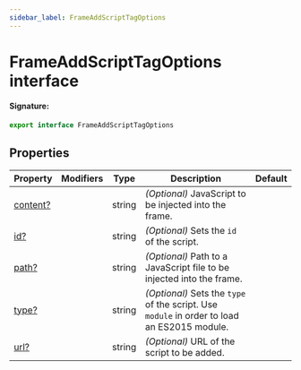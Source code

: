 ```yaml
---
sidebar_label: FrameAddScriptTagOptions
---
```


# FrameAddScriptTagOptions interface

#### Signature:

```typescript
export interface FrameAddScriptTagOptions
```

## Properties

| Property                                                    | Modifiers | Type   | Description                                                                                                       | Default |
| ----------------------------------------------------------- | --------- | ------ | ----------------------------------------------------------------------------------------------------------------- | ------- |
| [content?](./puppeteer.frameaddscripttagoptions.content.md) |           | string | _(Optional)_ JavaScript to be injected into the frame.                                                            |         |
| [id?](./puppeteer.frameaddscripttagoptions.id.md)           |           | string | _(Optional)_ Sets the <code>id</code> of the script.                                                              |         |
| [path?](./puppeteer.frameaddscripttagoptions.path.md)       |           | string | _(Optional)_ Path to a JavaScript file to be injected into the frame.                                             |         |
| [type?](./puppeteer.frameaddscripttagoptions.type.md)       |           | string | _(Optional)_ Sets the <code>type</code> of the script. Use <code>module</code> in order to load an ES2015 module. |         |
| [url?](./puppeteer.frameaddscripttagoptions.url.md)         |           | string | _(Optional)_ URL of the script to be added.                                                                       |         |
